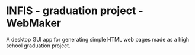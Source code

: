 # INFIS - graduation project - WebMaker

A desktop GUI app for generating simple HTML web pages made as a high school graduation project.

